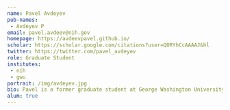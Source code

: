 ```yaml
---
name: Pavel Avdeyev
pub-names:
 - Avdeyev P
email: pavel.avdeev@nih.gov
homepage: https://avdeevpavel.github.io/
scholar: https://scholar.google.com/citations?user=QORYhCcAAAAJ&hl
twitter: https://twitter.com/pavel_avdeyev
role: Graduate Student
institutes:
 - nih
 - gwu
portrait: /img/avdeyev.jpg
bio: Pavel is a former graduate student at George Washington University with an appointment in the Genome Informatics Section. His research interests lie in the development of new mathematical theories and algorithmic solutions for emerging problems in biology.
alum: true
---
```

